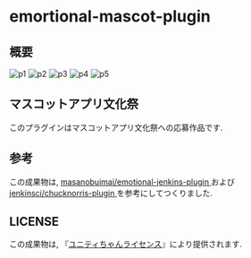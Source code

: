 # emortional-mascot-plugin

## 概要
![p1](https://gist.github.com/rentalname/848600da16673655a823/raw/6133d4e0718013b4e2b3ecf86545676b66cfa612/emp_intro.gif)
![p2](https://gist.github.com/rentalname/848600da16673655a823/raw/95fcbb79f39569c1ecd755f869d10f35be8cc0de/pronama_bad.png)
![p3](https://gist.github.com/rentalname/848600da16673655a823/raw/d46387fec5df86b35527587822d8ec20a62b279b/claudia_worry.png)
![p4](https://gist.github.com/rentalname/848600da16673655a823/raw/3c41866b5e8892ae2687f1fa491dcd0d63722287/unity_bad.png)
![p5](https://gist.github.com/rentalname/848600da16673655a823/raw/d2f5ffd0c6e44bff087456bd6c533669fae86a07/query_worry.png)

## マスコットアプリ文化祭
このプラグインはマスコットアプリ文化祭への応募作品です.  

## 参考
この成果物は, [masanobuimai/emotional-jenkins-plugin
](https://github.com/masanobuimai/emotional-jenkins-plugin)および[jenkinsci/chucknorris-plugin
](https://github.com/jenkinsci/chucknorris-plugin)を参考にしてつくりました.

## LICENSE
この成果物は, 『[ユニティちゃんライセンス](http://unity-chan.com/contents/license_jp/)』により提供されます.
